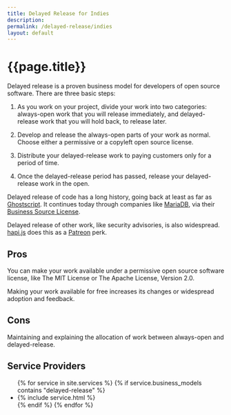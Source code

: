 ```yaml
---
title: Delayed Release for Indies
description:
permalink: /delayed-release/indies
layout: default
---
```


# {{page.title}}

Delayed release is a proven business model for developers of open source software.  There are three basic steps:

1.  As you work on your project, divide your work into two categories: always-open work that you will release immediately, and delayed-release work that you will hold back, to release later.

2.  Develop and release the always-open parts of your work as normal.  Choose either a permissive or a copyleft open source license.

3.  Distribute your delayed-release work to paying customers only for a period of time.

4.  Once the delayed-release period has passed, release your delayed-release work in the open.

Delayed release of code has a long history, going back at least as far as [Ghostscript](https://ghostscript.com).  It continues today through companies like [MariaDB](https://mariadb.com), via their [Business Source License](https://mariadb.com/bsl11/).

Delayed release of other work, like security advisories, is also widespread.  [hapi.js](/indies/hapi) does this as a [Patreon](/services/patreon) perk.

## Pros

You can make your work available under a permissive open source software license, like The MIT License or The Apache License, Version 2.0.

Making your work available for free increases its changes or widespread adoption and feedback.

## Cons

Maintaining and explaining the allocation of work between always-open and delayed-release.

## Service Providers

<ul class="services">
{% for service in site.services %}
{% if service.business_models contains "delayed-release" %}
<li>{% include service.html %}</li>
{% endif %}
{% endfor %}
</ul>
